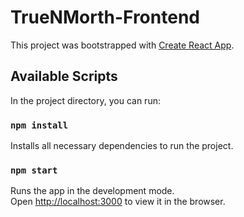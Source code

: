 # TrueNMorth-Frontend

This project was bootstrapped with [Create React App](https://github.com/facebook/create-react-app). 

## Available Scripts

In the project directory, you can run:

### `npm install`

Installs all necessary dependencies to run the project.

### `npm start`

Runs the app in the development mode.\
Open [http://localhost:3000](http://localhost:3000) to view it in the browser.
